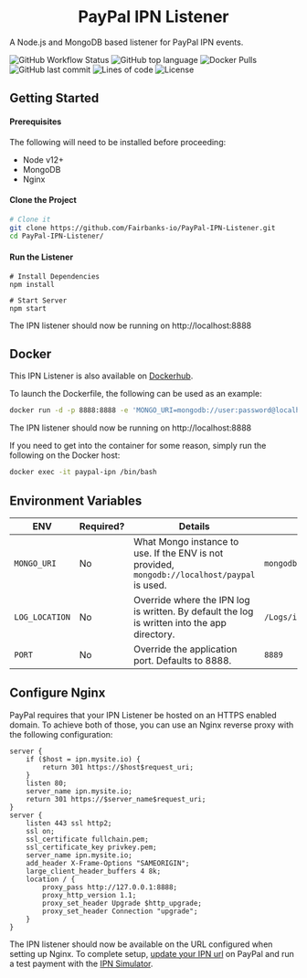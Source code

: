 <h1 align="center">
  PayPal IPN Listener
</h1>

A Node.js and MongoDB based listener for PayPal IPN events.

![GitHub Workflow Status](<https://img.shields.io/github/workflow/status/Fairbanks-io/PayPal-IPN-Listener/Create%20Release(s)?label=Docker%20Build>)
![GitHub top language](https://img.shields.io/github/languages/top/Fairbanks-io/PayPal-IPN-Listener.svg)
![Docker Pulls](https://img.shields.io/docker/pulls/fairbanksio/paypal-ipn-listener.svg)
![GitHub last commit](https://img.shields.io/github/last-commit/Fairbanks-io/PayPal-IPN-Listener.svg)
![Lines of code](https://img.shields.io/tokei/lines/github/jonfairbanks/docker-node-init)
![License](https://img.shields.io/github/license/Fairbanks-io/PayPal-IPN-Listener.svg)

## Getting Started

#### Prerequisites

The following will need to be installed before proceeding:

- Node v12+
- MongoDB
- Nginx

#### Clone the Project

```sh
# Clone it
git clone https://github.com/Fairbanks-io/PayPal-IPN-Listener.git
cd PayPal-IPN-Listener/
```

#### Run the Listener

```
# Install Dependencies
npm install

# Start Server
npm start
```

The IPN listener should now be running on http://localhost:8888

## Docker

This IPN Listener is also available on [Dockerhub](https://hub.docker.com/r/fairbanksio/paypal-ipn-listener).

To launch the Dockerfile, the following can be used as an example:

```sh
docker run -d -p 8888:8888 -e 'MONGO_URI=mongodb://user:password@localhost:27018/paypal' --restart unless-stopped --name 'paypal-ipn' fairbanksio/paypal-ipn-listener
```

The IPN listener should now be running on http://localhost:8888

If you need to get into the container for some reason, simply run the following on the Docker host:

```sh
docker exec -it paypal-ipn /bin/bash
```

## Environment Variables

| ENV            | Required? | Details                                                                                       | Example                                          |
| -------------- | --------- | --------------------------------------------------------------------------------------------- | ------------------------------------------------ |
| `MONGO_URI`    | No        | What Mongo instance to use. If the ENV is not provided, `mongodb://localhost/paypal` is used. | `mongodb://user:password@localhost:27018/paypal` |
| `LOG_LOCATION` | No        | Override where the IPN log is written. By default the log is written into the app directory.  | `/Logs/ipn.log`                                  |
| `PORT`         | No        | Override the application port. Defaults to 8888.                                              | `8889`                                           |

## Configure Nginx

PayPal requires that your IPN Listener be hosted on an HTTPS enabled domain. To achieve both of those, you can use an Nginx reverse proxy with the following configuration:

```
server {
    if ($host = ipn.mysite.io) {
        return 301 https://$host$request_uri;
    }
    listen 80;
    server_name ipn.mysite.io;
    return 301 https://$server_name$request_uri;
}
server {
    listen 443 ssl http2;
    ssl on;
    ssl_certificate fullchain.pem;
    ssl_certificate_key privkey.pem;
    server_name ipn.mysite.io;
    add_header X-Frame-Options "SAMEORIGIN";
    large_client_header_buffers 4 8k;
    location / {
        proxy_pass http://127.0.0.1:8888;
        proxy_http_version 1.1;
        proxy_set_header Upgrade $http_upgrade;
        proxy_set_header Connection "upgrade";
    }
}
```

The IPN listener should now be available on the URL configured when setting up Nginx. To complete setup, [update your IPN url](https://developer.paypal.com/docs/classic/ipn/integration-guide/IPNSetup/) on PayPal and run a test payment with the [IPN Simulator](https://developer.paypal.com/developer/ipnSimulator/).

